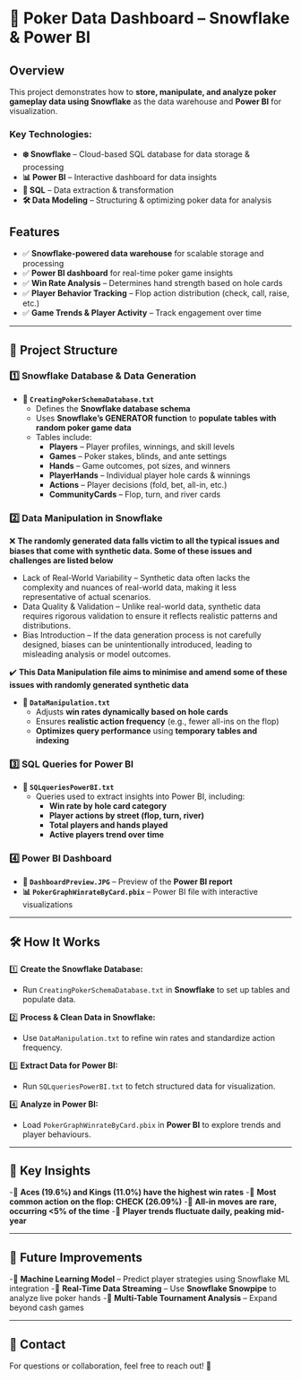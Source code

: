 # 🎲 Poker Data Dashboard – Snowflake & Power BI

## Overview

This project demonstrates how to **store, manipulate, and analyze poker gameplay data using Snowflake** as the data warehouse and **Power BI** for visualization.

### Key Technologies:

- **❄️ Snowflake** – Cloud-based SQL database for data storage & processing
- **📊 Power BI** – Interactive dashboard for data insights
- **🌟 SQL** – Data extraction & transformation
- **🛠 Data Modeling** – Structuring & optimizing poker data for analysis

## Features

- ✅ **Snowflake-powered data warehouse** for scalable storage and processing
- ✅ **Power BI dashboard** for real-time poker game insights
- ✅ **Win Rate Analysis** – Determines hand strength based on hole cards
- ✅ **Player Behavior Tracking** – Flop action distribution (check, call, raise, etc.)
- ✅ **Game Trends & Player Activity** – Track engagement over time

---

## 📁 Project Structure

### 1️⃣ **Snowflake Database & Data Generation**

- **📝 `CreatingPokerSchemaDatabase.txt`**
  - Defines the **Snowflake database schema**
  - Uses **Snowflake’s GENERATOR function** to **populate tables with random poker game data**
  - Tables include:
    - **Players** – Player profiles, winnings, and skill levels
    - **Games** – Poker stakes, blinds, and ante settings
    - **Hands** – Game outcomes, pot sizes, and winners
    - **PlayerHands** – Individual player hole cards & winnings
    - **Actions** – Player decisions (fold, bet, all-in, etc.)
    - **CommunityCards** – Flop, turn, and river cards

### 2️⃣ **Data Manipulation in Snowflake**
❌ **The randomly generated data falls victim to all the typical issues and biases that come with synthetic data. Some of these issues and challenges are listed below**
- Lack of Real-World Variability – Synthetic data often lacks the complexity and nuances of real-world data, making it less representative of actual scenarios.
- Data Quality & Validation – Unlike real-world data, synthetic data requires rigorous validation to ensure it reflects realistic patterns and distributions.
- Bias Introduction – If the data generation process is not carefully designed, biases can be unintentionally introduced, leading to misleading analysis or model outcomes.

✔️ **This Data Manipulation file aims to minimise and amend some of these issues with randomly generated synthetic data**

- **📝 `DataManipulation.txt`**
  - Adjusts **win rates dynamically based on hole cards**
  - Ensures **realistic action frequency** (e.g., fewer all-ins on the flop)
  - **Optimizes query performance** using **temporary tables and indexing**

### 3️⃣ **SQL Queries for Power BI**

- **📝 `SQLqueriesPowerBI.txt`**
  - Queries used to extract insights into Power BI, including:
    - **Win rate by hole card category**
    - **Player actions by street (flop, turn, river)**
    - **Total players and hands played**
    - **Active players trend over time**

### 4️⃣ **Power BI Dashboard**

- **🎨 `DashboardPreview.JPG`** – Preview of the **Power BI report**
- **📊 `PokerGraphWinrateByCard.pbix`** – Power BI file with interactive visualizations

---

## 🛠️ How It Works

1️⃣ **Create the Snowflake Database:**

- Run `CreatingPokerSchemaDatabase.txt` in **Snowflake** to set up tables and populate data.

2️⃣ **Process & Clean Data in Snowflake:**

- Use `DataManipulation.txt` to refine win rates and standardize action frequency.

3️⃣ **Extract Data for Power BI:**

- Run `SQLqueriesPowerBI.txt` to fetch structured data for visualization.

4️⃣ **Analyze in Power BI:**

- Load `PokerGraphWinrateByCard.pbix` in **Power BI** to explore trends and player behaviours.

---

## 📌 Key Insights

-🔹 **Aces (19.6%) and Kings (11.0%) have the highest win rates**
-🔹 **Most common action on the flop: CHECK (26.09%)**
-🔹 **All-in moves are rare, occurring <5% of the time**
-🔹 **Player trends fluctuate daily, peaking mid-year**

---

## 🚀 Future Improvements

-🔹 **Machine Learning Model** – Predict player strategies using Snowflake ML integration
-🔹 **Real-Time Data Streaming** – Use **Snowflake Snowpipe** to analyze live poker hands
-🔹 **Multi-Table Tournament Analysis** – Expand beyond cash games

---

## 📩 Contact

For questions or collaboration, feel free to reach out! 🚀

